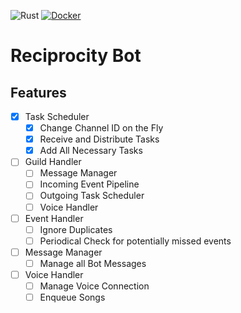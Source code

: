![Rust](https://github.com/Steav005/ReciprocityBot/workflows/Rust/badge.svg) [![Docker](https://img.shields.io/docker/v/autumnal/reciprocity_bot?color=blue&label=Docker&sort=semver)](https://hub.docker.com/repository/docker/autumnal/reciprocity_bot)
# Reciprocity Bot

## Features

- [x] Task Scheduler
    - [x] Change Channel ID on the Fly
    - [x] Receive and Distribute Tasks
    - [x] Add All Necessary Tasks 
- [ ] Guild Handler
    - [ ] Message Manager
    - [ ] Incoming Event Pipeline
    - [ ] Outgoing Task Scheduler
    - [ ] Voice Handler
- [ ] Event Handler
    - [ ] Ignore Duplicates
    - [ ] Periodical Check for potentially missed events
- [ ] Message Manager
    - [ ] Manage all Bot Messages
- [ ] Voice Handler
    - [ ] Manage Voice Connection
    - [ ] Enqueue Songs